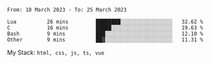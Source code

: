 <!--START_SECTION:waka-->

```text
From: 18 March 2023 - To: 25 March 2023

Lua          26 mins         ████████░░░░░░░░░░░░░░░░░   32.62 %
C            16 mins         █████░░░░░░░░░░░░░░░░░░░░   19.63 %
Bash         9 mins          ███░░░░░░░░░░░░░░░░░░░░░░   12.10 %
Other        9 mins          ██▓░░░░░░░░░░░░░░░░░░░░░░   11.31 %
```

<!--END_SECTION:waka-->
My Stack: `html, css, js, ts, vue`

